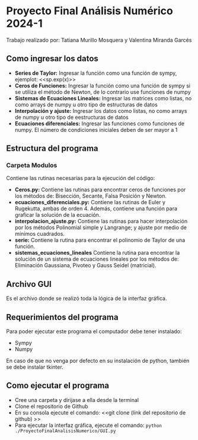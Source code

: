 # Proyecto Final Análisis Numérico 2024-1

Trabajo realizado por: Tatiana Murillo Mosquera y Valentina Miranda Garcés

## Como ingresar los datos

- **Series de Taylor:** Ingresar la función como una función de sympy, ejemplot: <<sp.exp(x)>>
- **Ceros de Funciones:** Ingresar la función como una función de sympy si se utiliza el método de Newton, de lo contrario 
use funciones de numpy
- **Sistemas de Ecuaciones Lineales:** Ingresar las matrices como listas, no como arrays de numpy u otro tipo de estructuras de datos
- **Interpolación y ajuste:** Ingresar los datos como listas, no como arrays de numpy u otro tipo de eestructuras de datos
- **Ecuaciones diferenciales:** Ingresar las funciones como funciones de numpy. El número de condiciones iniciales deben de ser mayor a 1

## Estructura del programa

### Carpeta Modulos
Contiene las rutinas necesarias para la ejecución del código:

- **Ceros.py:** Contiene las rutinas para encontrar ceros de funciones por los métodos de: Bisección, Secante, Falsa Posición y Newton.
- **ecuaciones_diferenciales.py:** Contiene las rutinas de Euler y Rugekutta, ambas de orden 4. Además, contiene una función para graficar la solución de la ecuación.
- **interpolacion_ajuste.py:** Contiene las rutinas para hacer interpolación por los métodos Polinomial simple y Langrange; y ajuste por medio de mínimos cuadrados.
- **serie:** Contiene la rutina para encontrar el polinomio de Taylor de una función.
- **sistemas_ecuaciones_lineales** Contiene la rutina para encontrar la solución de un sistema de ecuaciones lineales por los métodos de: Eliminación Gaussiana, Pivoteo y Gauss Seidel (matricial).
## Archivo GUI

Es el archivo donde se realizó toda la lógica de la interfaz gráfica.


## Requerimientos del programa

Para poder ejecutar este programa el computador debe tener instalado: 
- Sympy
- Numpy

En caso de que no venga por defecto en su instalación de python, también se debe instalar tkinter.


## Como ejecutar el programa

- Cree una carpeta y dirijase a ella desde la terminal
- Clone el repositorio de Github
- En su consola ejecute el comando: <<git clone (link del repositorio de github) >>
- Para ejecutar la interfaz gráfica, ejecute el comando: `python ./ProyectoFinalAnalisisNumerico/GUI.py `
